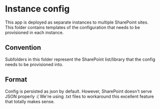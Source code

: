 # Instance config

This app is deployed as separate instances to multiple SharePoint sites. This folder contains templates of the configuration that needs to be provisioned in each instance.

## Convention

Subfolders in this folder represent the SharePoint list/library that the config needs to be provisioned into.

## Format

Config is persisted as json by default. However, SharePoint doesn't serve JSON properly :( We're using .txt files to workaround this excellent feature that totally makes sense.

